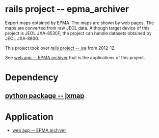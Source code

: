 # rails project -- epma_archiver

Export maps obtained by EPMA.  The maps are shown by web pages.
The maps are converted from raw JEOL data.
Although target device of this project is JEOL JXA-8530F, the project
can handle datasets obtained by JEOL JXA-8800.

This project took over [rails project -- jxa](https://gitlab.misasa.okayama-u.ac.jp/rails/jxa) from 2012-12.

See
[web app -- EPMA archiver](http://database.misasa.okayama-u.ac.jp/JXA-8530F)
that is the applications of this project.

# Dependency

## [python package -- jxmap](https://github.com/misasa/jxmap)

# Application

- [web app -- EPMA archiver](https://database.misasa.okayama-u.ac.jp/JXA-8530F)
